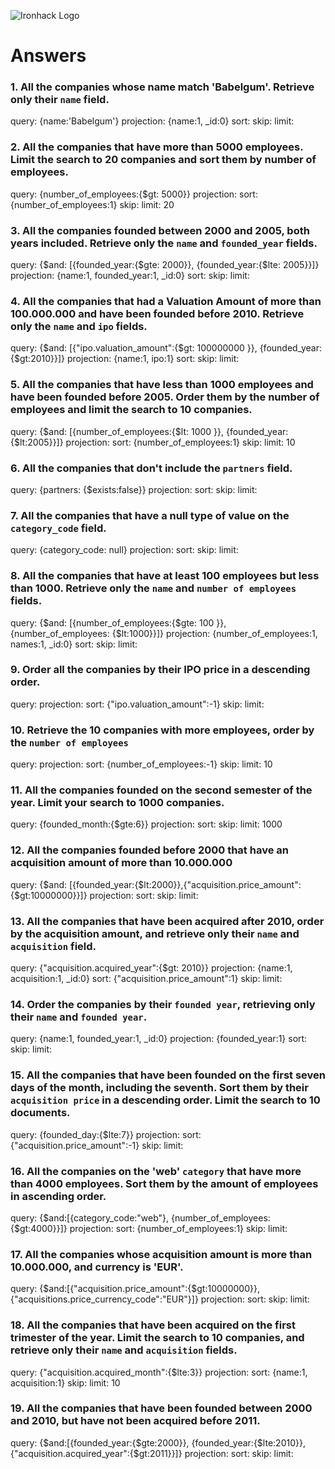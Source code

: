 ![Ironhack Logo](https://i.imgur.com/1QgrNNw.png)

# Answers

### 1. All the companies whose name match 'Babelgum'. Retrieve only their `name` field.
query: {name:'Babelgum'}
projection: {name:1, _id:0}
sort: 
skip: 
limit: 
<!-- Your Code Goes Here -->

### 2. All the companies that have more than 5000 employees. Limit the search to 20 companies and sort them by **number of employees**.
query: {number_of_employees:{$gt: 5000}}
projection: 
sort: {number_of_employees:1}
skip: 
limit: 20
<!-- Your Code Goes Here -->

### 3. All the companies founded between 2000 and 2005, both years included. Retrieve only the `name` and `founded_year` fields.
query: {$and: [{founded_year:{$gte: 2000}}, {founded_year:{$lte: 2005}}]}
projection: {name:1, founded_year:1, _id:0}
sort: 
skip: 
limit:
<!-- Your Code Goes Here -->

### 4. All the companies that had a Valuation Amount of more than 100.000.000 and have been founded before 2010. Retrieve only the `name` and `ipo` fields.
query: {$and: [{"ipo.valuation_amount":{$gt: 100000000 }}, {founded_year: {$gt:2010}}]}
projection: {name:1, ipo:1}
sort: 
skip: 
limit:
<!-- Your Code Goes Here -->

### 5. All the companies that have less than 1000 employees and have been founded before 2005. Order them by the number of employees and limit the search to 10 companies.
query: {$and: [{number_of_employees:{$lt: 1000 }}, {founded_year: {$lt:2005}}]}
projection: 
sort: {number_of_employees:1}
skip: 
limit: 10
<!-- Your Code Goes Here -->

### 6. All the companies that don't include the `partners` field.
query: {partners: {$exists:false}}
projection: 
sort: 
skip: 
limit:
<!-- Your Code Goes Here -->

### 7. All the companies that have a null type of value on the `category_code` field.
query: {category_code: null}
projection: 
sort: 
skip: 
limit:
<!-- Your Code Goes Here -->

### 8. All the companies that have at least 100 employees but less than 1000. Retrieve only the `name` and `number of employees` fields.
query: {$and: [{number_of_employees:{$gte: 100 }}, {number_of_employees: {$lt:1000}}]}
projection: {number_of_employees:1, names:1, _id:0}
sort: 
skip: 
limit:
<!-- Your Code Goes Here -->

### 9. Order all the companies by their IPO price in a descending order.
query: 
projection: 
sort: {"ipo.valuation_amount":-1}
skip: 
limit:
<!-- Your Code Goes Here -->

### 10. Retrieve the 10 companies with more employees, order by the `number of employees`
query: 
projection: 
sort: {number_of_employees:-1}
skip: 
limit: 10
<!-- Your Code Goes Here -->

### 11. All the companies founded on the second semester of the year. Limit your search to 1000 companies.
query: {founded_month:{$gte:6}}
projection: 
sort: 
skip: 
limit: 1000
<!-- Your Code Goes Here -->

### 12. All the companies founded before 2000 that have an acquisition amount of more than 10.000.000
query: {$and: [{founded_year:{$lt:2000}},{"acquisition.price_amount":{$gt:10000000}}]}
projection: 
sort: 
skip: 
limit:
<!-- Your Code Goes Here -->

### 13. All the companies that have been acquired after 2010, order by the acquisition amount, and retrieve only their `name` and `acquisition` field.
query: {"acquisition.acquired_year":{$gt: 2010}}
projection: {name:1, acquisition:1, _id:0}
sort: {"acquisition.price_amount":1}
skip: 
limit:
<!-- Your Code Goes Here -->

### 14. Order the companies by their `founded year`, retrieving only their `name` and `founded year`.
query: {name:1, founded_year:1, _id:0}
projection: {founded_year:1}
sort: 
skip: 
limit:
<!-- Your Code Goes Here -->

### 15. All the companies that have been founded on the first seven days of the month, including the seventh. Sort them by their `acquisition price` in a descending order. Limit the search to 10 documents.
query: {founded_day:{$lte:7}}
projection: 
sort: {"acquisition.price_amount":-1}
skip: 
limit:
<!-- Your Code Goes Here -->

### 16. All the companies on the 'web' `category` that have more than 4000 employees. Sort them by the amount of employees in ascending order.
query: {$and:[{category_code:"web"}, {number_of_employees:{$gt:4000}}]}
projection: 
sort: {number_of_employees:1}
skip: 
limit:
<!-- Your Code Goes Here -->

### 17. All the companies whose acquisition amount is more than 10.000.000, and currency is 'EUR'.
query: {$and:[{"acquisition.price_amount":{$gt:10000000}}, {"acquisitions.price_currency_code":"EUR"}]}
projection: 
sort: 
skip: 
limit:
<!-- Your Code Goes Here -->

### 18. All the companies that have been acquired on the first trimester of the year. Limit the search to 10 companies, and retrieve only their `name` and `acquisition` fields.
query: {"acquisition.acquired_month":{$lte:3}}
projection: 
sort: {name:1, acquisition:1}
skip: 
limit: 10
<!-- Your Code Goes Here -->

### 19. All the companies that have been founded between 2000 and 2010, but have not been acquired before 2011.
query: {$and:[{founded_year:{$gte:2000}}, {founded_year:{$lte:2010}}, {"acquisition.acquired_year":{$gt:2011}}]}
projection: 
sort: 
skip: 
limit:
<!-- Your Code Goes Here -->
